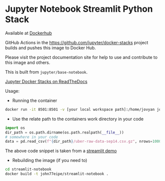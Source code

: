 # Jupyter Notebook Streamlit Python Stack

Available at [Dockerhub](https://hub.docker.com/r/john77eipe/streamlit-notebook)

GitHub Actions in the <https://github.com/jupyter/docker-stacks> project builds and pushes this image to Docker Hub.

Please visit the project documentation site for help to use and contribute to this image and others.

This is built from `jupyter/base-notebook`.

[Jupyter Docker Stacks on ReadTheDocs](https://jupyter-docker-stacks.readthedocs.io/en/latest/index.html)

Usage:

- Running the container

```sh
docker run -it 8501:8501 -v [your local workspace path]:/home/jovyan john77eipe/streamlit-notebook
```

- Use the relate path to the containers work directory in your code

```py
import os 
dir_path = os.path.dirname(os.path.realpath(__file__))
# somewhere in your code
data = pd.read_csv(f"{dir_path}/uber-raw-data-sep14.csv.gz", nrows=100000)
```

The above code snippet is taken from a [streamlit demo](https://github.com/streamlit/demo-uber-nyc-pickups)

- Rebuilding the image (if you need to)

```sh
cd streamlit-notebook
docker build -t john77eipe/streamlit-notebook .
```
